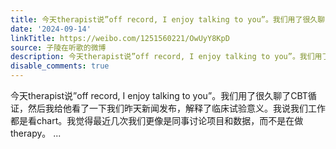 ```yaml
---
title: 今天therapist说”off record, I enjoy talking to you”。我们用了很久聊了CBT循证，然后我给他看了一下我们昨天新闻发布，解释了临床试验意义。我说我们工作都...
date: '2024-09-14'
linkTitle: https://weibo.com/1251560221/OwUyY8KpD
source: 子陵在听歌的微博
description: 今天therapist说”off record, I enjoy talking to you”。我们用了很久聊了CBT循证，然后我给他看了一下我们昨天新闻发布，解释了临床试验意义。我说我们工作都是看chart。我觉得最近几次我们更像是同事讨论项目和数据，而不是在做therapy。  ...
disable_comments: true
---
```

今天therapist说”off record, I enjoy talking to you”。我们用了很久聊了CBT循证，然后我给他看了一下我们昨天新闻发布，解释了临床试验意义。我说我们工作都是看chart。我觉得最近几次我们更像是同事讨论项目和数据，而不是在做therapy。  ...